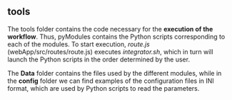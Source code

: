 ## tools

The tools folder contains the code necessary for the **execution of the workflow**. Thus, pyModules contains the Python scripts corresponding to each of the modules. To start execution, *route.js* (webApp/src/routes/route.js) executes *integrator.sh*, which in turn will launch the Python scripts in the order determined by the user. 

The **Data** folder contains the files used by the different modules, while in the **config** folder we can find examples of the configuration files in INI format, which are used by Python scripts to read the parameters.